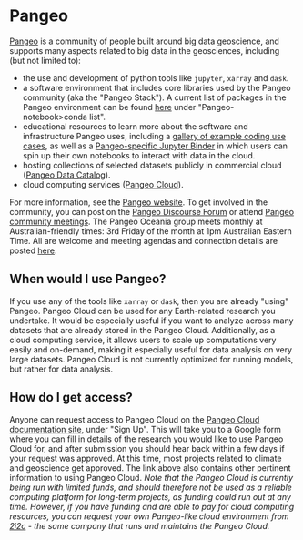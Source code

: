 # Pangeo

[Pangeo](https://pangeo.io) is a community of people built around big data geoscience, and supports many aspects related to big data in the geosciences, including (but not limited to):
- the use and development of python tools like `jupyter`, `xarray` and `dask`. 
- a software environment that includes core libraries used by the Pangeo community (aka the "Pangeo Stack"). A current list of packages in the Pangeo environment can be found [here](https://pangeo-data.github.io/pangeo-stacks/images.html) under "Pangeo-notebook>conda list".
- educational resources to learn more about the software and infrastructure Pangeo uses, including a [gallery of example coding use cases](https://pangeo.io/gallery.html), as well as a [Pangeo-specific Jupyter Binder](https://pangeo-binder.readthedocs.io/en/prod/) in which users can spin up their own notebooks to interact with data in the cloud.
- hosting collections of selected datasets publicly in commercial cloud ([Pangeo Data Catalog](https://catalog.pangeo.io/browse/master/)). 
- cloud computing services ([Pangeo Cloud](https://pangeo.io/cloud.html)).

For more information, see the [Pangeo website](https://pangeo.io/index.html). To get involved in the community, you can post on the [Pangeo Discourse Forum](https://discourse.pangeo.io) or attend [Pangeo community meetings](https://pangeo.io/meeting-notes.html). The Pangeo Oceania group meets monthly at Australian-friendly times: 3rd Friday of the month at 1pm Australian Eastern Time. All are welcome and meeting agendas and connection details are posted [here](https://discourse.pangeo.io/t/pangeo-oceania-meetings-and-agendas/1762).

## When would I use Pangeo?

If you use any of the tools like `xarray` or `dask`, then you are already "using" Pangeo. 
Pangeo Cloud can be used for any Earth-related research you undertake. It would be especially useful if you want to analyze across many datasets that are already stored in the Pangeo Cloud. Additionally, as a cloud computing service, it allows users to scale up computations very easily and on-demand, making it especially useful for data analysis on very large datasets. Pangeo Cloud is not currently optimized for running models, but rather for data analysis.

## How do I get access?

Anyone can request access to Pangeo Cloud on the [Pangeo Cloud documentation site](https://pangeo.io/cloud.html), under "Sign Up". This will take you to a Google form where you can fill in details of the research you would like to use Pangeo Cloud for, and after submission you should hear back within a few days if your request was approved. At this time, most projects related to climate and geoscience get approved. The link above also contains other pertinent information to using Pangeo Cloud.
*Note that the Pangeo Cloud is currently being run with limited funds, and should therefore not be used as a reliable computing platform for long-term projects, as funding could run out at any time. However, if you have funding and are able to pay for cloud computing resources, you can request your own Pangeo-like cloud environment from [2i2c](https://2i2c.org) - the same company that runs and maintains the Pangeo Cloud.*
